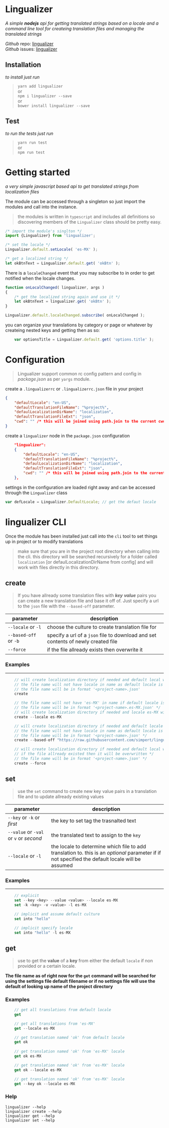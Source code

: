 # Lingualizer
*A simple **nodejs** api for getting translated strings based on a locale and a command line tool for createing translation files and managing the translated strings*  

*Github* repo: [lingualizer](https://github.com/simpert/lingualizer)  
*Github* issues: [lingualizer](https://github.com/simpert/lingualizer/issues)  

## Installation 
*to install just run*   

> `yarn add lingualizer`  
> or  
> `npm i lingualizer --save`  
> or  
> `bower install lingualizer --save`  

## Test 
*to run the tests just run*   

> `yarn run test`  
> or  
> `npm run test`  

# Getting started
*a very simple javascript based api to get translated strings from localization files*  
 
The module can be accessed through a singleton so just import the modules and call into the instance.

> the modules is written in `typescript` and includes all definitions so discovering members of the `Lingualizer` class should be pretty easy.

``` javascript
/* import the module's singlton */
import {Lingualizer} from 'lingualizer';

/* set the locale */
Lingualizer.default.setLocale( 'es-MX' );

/* get a localized string */
let okBtnText = Lingualizer.default.get( 'okBtn' );
```

There is a `localeChanged` event that you may subscribe to in order to get notified when the locale changes.

``` javascript
function onLocalChanged( lingualizer, args )
{
    /* get the localized string again and use it */
    let okBtnText = lingualizer.get( 'okBtn' );
}

Lingualizer.default.localeChanged.subscribe( onLocalChanged );
```  

you can organize your translations by category or page or whatever by createing nested keys and getting then as so:  

``` javascript
    var optionsTitle = Lingualizer.default.get( 'options.title' );
```

# Configuration
> Lingualizer support common rc config pattern and config in *package.json* as per `yargs` module.  

create a `.lingualizerrc` or `.lingualizerrc.json` file in your project  
``` json
{
    "defaultLocale": "en-US",
    "defaultTranslationFileName": "%project%",
    "defaulLocalizationDirName": "localization",
    "defaultTranslationFileExt": "json",
    "cwd": "" /* this will be joined using path.join to the current cwd. its to allow choosing a different directory path */
}
```  

create a `lingualizer` node in the `package.json` configuration
``` json
    "lingualizer":
    {
        "defaultLocale": "en-US",
        "defaultTranslationFileName": "%project%",
        "defaulLocalizationDirName": "localization",
        "defaultTranslationFileExt": "json",
        "cwd": "" /* this will be joined using path.join to the current cwd. its to allow choosing a different directory path */
    },
```   

settings in the configuration are loaded right away and can be accessed through the `Lingualizer` class  
``` javascript
var defLocale = Lingualizer.DefaultLocale; // get the defaut locale
```  

# lingualizer CLI
Once the module has been installed just call into the `cli` tool to set things up in project or to modify translations

> make sure that you are in the project root directory when calling into the cli. this directory will be searched recursively for a folder called `localization` [or defaulLocalizationDirName from config] and will work with files directly in this directory.

## create
> If you have allready some translation files with ***key*** ***value*** pairs you can create a new translation file and base it off of. Just specify a url to the `json` file with the `--based-off` parameter.  


| parameter             | description                                                                       |
| --------------------- | --------------------------------------------------------------------------------- |
| `--locale` or `-l`    | choose  the culture to create translation file for                                |
| `--based-off` or `-b` | specify a url of a `json` file to download and set contents of newly created file |
| `--force`             | if the file allready exists then overwrite it                                     |

### Examples
---
``` javascript
    // will create localization directory if needed and default local with default contents
    // the file name will not have locale in name as default locale is used
    // the file name will be in format '<project-name>.json'
    create

    // the file name will not have 'es-MX' in name if default locale is same */
    // the file name will be in format '<project-name>.es-MX.json' */
    // will create localization directory if needed and locale es-MX with default contents */
    create --locale es-MX

    // will create localization directory if needed and default locale file with contents from url */
    // the file name will not have locale in name as default locale is used */
    // the file name will be in format '<project-name>.json' */
    create --based-off "https://raw.githubusercontent.com/simpert/lingualizer/master/test/data.json"

    // will create localization directory if needed and default local with default contents */
    // if the file allready existed then it will be overwritten */
    // the file name will be in format '<project-name>.json' */
    create --force
```

## set
> use the `set` command to create new key value pairs in a translation file and to update allready existing values  

| parameter                              | description                                                                                                                                      |
| -------------------------------------- | ------------------------------------------------------------------------------------------------------------------------------------------------ |
| `--key` or `-k`  or *first*            | the key to set tag the trasnalted text                                                                                                           |
| `--value` or `-val` or `v` or *second* | the translated text to assign to the `key`                                                                                                       |
| `--locale` or `-l`                     | the locale to determine which file to add translation to. this is an *optional* parameter if if not specified the default locale will be assumed |

### Examples
---
``` javascript
    // explicit
    set --key <key> --value <value> --locale es-MX
    set -k <key> -v <value> -l es-MX
   
    // implicit and assume default culture
    set into "hello"

    // implicit specify locale
    set into "hello" -l es-MX
```


## get
> use to get the **value** of a **key** from either the default `locale` if non provided or a certain locale.

**The file name as of right now for the `get` command will be searched for using the settings file default filename or if no settings file will use the default of looking up name of the project directory**

### Examples
``` javascript
    // get all translations from default locale
    get

    // get all translations from 'es-MX'
    get --locale es-MX

    // get translation named 'ok' from default locale
    get ok
    
    // get translation named 'ok' from 'es-MX' locale
    get ok es-MX

    // get translation named 'ok' from 'es-MX' locale
    get ok --locale es-MX

    // get translation named 'ok' from 'es-MX' locale
    get --key ok --locale es-MX
```

### Help
```
lingualizer --help
lingualizer create --help
lingualizer get --help
lingualizer set --help
```    

```  